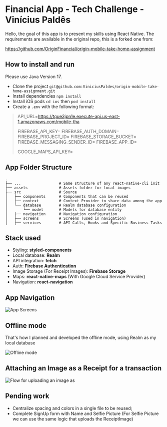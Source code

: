 # Financial App - Tech Challenge - Vinícius Paldês

Hello, the goal of this app is to present my skills using React Native. The requirements are available in the original repo, this is a forked one from:

https://github.com/OriginFinancial/origin-mobile-take-home-assignment

## How to install and run

Please use Java Version 17.
- Clone the project `git@github.com:ViniciusPaldes/origin-mobile-take-home-assignment.git`
- Install dependencies `npm install`
- Install iOS pods `cd ios` then `pod install`
- Create a `.env` with the following format:
 

>  API_URL=https://tque3jpn1e.execute-api.us-east-1.amazonaws.com/mobile-tha
>     
>  FIREBASE_API_KEY= 
>  FIREBASE_AUTH_DOMAIN= 
>  FIREBASE_PROJECT_ID=
> FIREBASE_STORAGE_BUCKET= 
> FIREBASE_MESSAGING_SENDER_ID=
> FIREBASE_APP_ID=
> 
> GOOGLE_MAPS_API_KEY=

## App Folder Structure

    .
    ├── ...                 # Same structure of any react-native-cli init
    ├── assets              # Assets folder for local images
    ├── src                 # Source
    │   ├── components      # Components that can be reused
    │   ├── context         # Context Provider to share data among the app
    │   └── database        # Realm database configuration
    │       └── model       # Models for database entity
    │   ├── navigation      # Navigation configuration
    │   ├── screens         # Screens (used in navigation)
    │   ├── services        # API Calls, Hooks and Specific Business Tasks

## Stack used
- Styling: **styled-components**
- Local database: **Realm**
- API integration: **fetch**
- Auth: **Firebase Authentication**
- Image Storage (For Receipt Images): **Firebase Storage**
- Maps: **react-native-maps** (With Google Cloud Service Provider)
- Navigation: **react-navigation**

## App Navigation

![App Screens](https://i.ibb.co/FVq1Y0q/Screenshot-2024-02-06-at-17-16-54.png)

## Offline mode

That's how I planned and developed the offline mode, using Realm as my local database

![Offline mode](https://i.ibb.co/F7ftNZb/Screenshot-2024-02-06-at-17-16-47.png)

## Attaching an Image as a Receipt for a transaction

![Flow for uploading an image as ](https://i.ibb.co/RYND5Cj/Screenshot-2024-02-06-at-17-16-40.png)

## Pending work

- Centralize spacing and colors in a single file to be reused;
- Complete SignUp form with Name and Selfie Picture (For Selfie Picture we can use the same logic that uploads the ReceiptImage)


